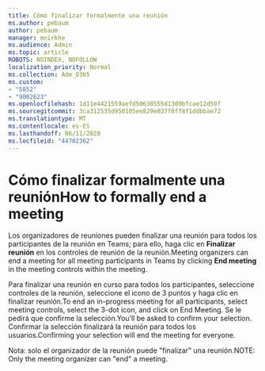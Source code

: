 ```yaml
---
title: Cómo finalizar formalmente una reunión
ms.author: pebaum
author: pebaum
manager: mnirkhe
ms.audience: Admin
ms.topic: article
ROBOTS: NOINDEX, NOFOLLOW
localization_priority: Normal
ms.collection: Adm_O365
ms.custom:
- "5852"
- "9002623"
ms.openlocfilehash: 1d11e4421559aefd50638555d1309bfcae12d50f
ms.sourcegitcommit: 3ca312535d950105ee829e037f0ff8f1ddbbae72
ms.translationtype: MT
ms.contentlocale: es-ES
ms.lasthandoff: 06/11/2020
ms.locfileid: "44702362"
---
```

# <a name="how-to-formally-end-a-meeting"></a><span data-ttu-id="48469-102">Cómo finalizar formalmente una reunión</span><span class="sxs-lookup"><span data-stu-id="48469-102">How to formally end a meeting</span></span>

<span data-ttu-id="48469-103">Los organizadores de reuniones pueden finalizar una reunión para todos los participantes de la reunión en Teams; para ello, haga clic en **Finalizar reunión** en los controles de reunión de la reunión.</span><span class="sxs-lookup"><span data-stu-id="48469-103">Meeting organizers can end a meeting for all meeting participants in Teams by clicking **End meeting** in the meeting controls within the meeting.</span></span>  

<span data-ttu-id="48469-104">Para finalizar una reunión en curso para todos los participantes, seleccione controles de la reunión, seleccione el icono de 3 puntos y haga clic en finalizar reunión.</span><span class="sxs-lookup"><span data-stu-id="48469-104">To end an in-progress meeting for all participants, select meeting controls, select the 3-dot icon, and click on End Meeting.</span></span> <span data-ttu-id="48469-105">Se le pedirá que confirme la selección.</span><span class="sxs-lookup"><span data-stu-id="48469-105">You’ll be asked to confirm your selection.</span></span> <span data-ttu-id="48469-106">Confirmar la selección finalizará la reunión para todos los usuarios.</span><span class="sxs-lookup"><span data-stu-id="48469-106">Confirming your selection will end the meeting for everyone.</span></span>

<span data-ttu-id="48469-107">Nota: solo el organizador de la reunión puede "finalizar" una reunión.</span><span class="sxs-lookup"><span data-stu-id="48469-107">NOTE: Only the meeting organizer can "end" a meeting.</span></span>